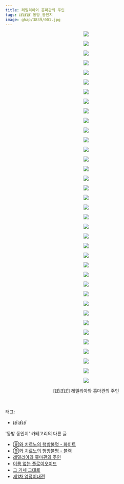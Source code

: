 ```yaml
---
title: 레밀리아와 홍마관의 주인
tags: ぽぽぽ 동방_동인지
image: ghap/3839/001.jpg
---
```

<div class="article">
<p style="text-align: center; clear: none; float: none;"><img src="{{ site.nasurl }}/ghap/3839/001.jpg"/></p>
<p style="text-align: center; clear: none; float: none;"><img src="{{ site.nasurl }}/ghap/3839/002.jpg"/></p>
<p style="text-align: center; clear: none; float: none;"><img src="{{ site.nasurl }}/ghap/3839/003.jpg"/></p>
<p style="text-align: center; clear: none; float: none;"><img src="{{ site.nasurl }}/ghap/3839/004.jpg"/></p>
<p style="text-align: center; clear: none; float: none;"><img src="{{ site.nasurl }}/ghap/3839/005.jpg"/></p>
<p style="text-align: center; clear: none; float: none;"><img src="{{ site.nasurl }}/ghap/3839/006.jpg"/></p>
<p style="text-align: center; clear: none; float: none;"><img src="{{ site.nasurl }}/ghap/3839/007.jpg"/></p>
<p style="text-align: center; clear: none; float: none;"><img src="{{ site.nasurl }}/ghap/3839/008.jpg"/></p>
<p style="text-align: center; clear: none; float: none;"><img src="{{ site.nasurl }}/ghap/3839/009.jpg"/></p>
<p style="text-align: center; clear: none; float: none;"><img src="{{ site.nasurl }}/ghap/3839/010.jpg"/></p>
<p style="text-align: center; clear: none; float: none;"><img src="{{ site.nasurl }}/ghap/3839/011.jpg"/></p>
<p style="text-align: center; clear: none; float: none;"><img src="{{ site.nasurl }}/ghap/3839/012.jpg"/></p>
<p style="text-align: center; clear: none; float: none;"><img src="{{ site.nasurl }}/ghap/3839/013.jpg"/></p>
<p style="text-align: center; clear: none; float: none;"><img src="{{ site.nasurl }}/ghap/3839/014.jpg"/></p>
<p style="text-align: center; clear: none; float: none;"><img src="{{ site.nasurl }}/ghap/3839/015.jpg"/></p>
<p style="text-align: center; clear: none; float: none;"><img src="{{ site.nasurl }}/ghap/3839/016.jpg"/></p>
<p style="text-align: center; clear: none; float: none;"><img src="{{ site.nasurl }}/ghap/3839/017.jpg"/></p>
<p style="text-align: center; clear: none; float: none;"><img src="{{ site.nasurl }}/ghap/3839/018.jpg"/></p>
<p style="text-align: center; clear: none; float: none;"><img src="{{ site.nasurl }}/ghap/3839/019.jpg"/></p>
<p style="text-align: center; clear: none; float: none;"><img src="{{ site.nasurl }}/ghap/3839/020.jpg"/></p>
<p style="text-align: center; clear: none; float: none;"><img src="{{ site.nasurl }}/ghap/3839/021.jpg"/></p>
<p style="text-align: center; clear: none; float: none;"><img src="{{ site.nasurl }}/ghap/3839/022.jpg"/></p>
<p style="text-align: center; clear: none; float: none;"><img src="{{ site.nasurl }}/ghap/3839/023.jpg"/></p>
<p style="text-align: center; clear: none; float: none;"><img src="{{ site.nasurl }}/ghap/3839/024.jpg"/></p>
<p style="text-align: center; clear: none; float: none;"><img src="{{ site.nasurl }}/ghap/3839/025.jpg"/></p>
<p style="text-align: center; clear: none; float: none;"><img src="{{ site.nasurl }}/ghap/3839/026.jpg"/></p>
<p style="text-align: center; clear: none; float: none;"><img src="{{ site.nasurl }}/ghap/3839/027.jpg"/></p>
<p style="text-align: center; clear: none; float: none;"><img src="{{ site.nasurl }}/ghap/3839/028.jpg"/></p>
<p style="text-align: center; clear: none; float: none;"><img src="{{ site.nasurl }}/ghap/3839/029.jpg"/></p>
<p style="text-align: center; clear: none; float: none;"><img src="{{ site.nasurl }}/ghap/3839/030.jpg"/></p>
<p style="text-align: center; clear: none; float: none;"><img src="{{ site.nasurl }}/ghap/3839/031.jpg"/></p>
<p style="text-align: center; clear: none; float: none;"><img src="{{ site.nasurl }}/ghap/3839/032.jpg"/></p>
<p style="text-align: center; clear: none; float: none;"><img src="{{ site.nasurl }}/ghap/3839/033.jpg"/></p>
<p style="text-align: center; clear: none; float: none;"><img src="{{ site.nasurl }}/ghap/3839/034.jpg"/></p>
<p style="text-align: center; clear: none; float: none;"><img src="{{ site.nasurl }}/ghap/3839/035.jpg"/></p>
<p style="text-align: center; clear: none; float: none;"><img src="{{ site.nasurl }}/ghap/3839/036.jpg"/></p>
<p style="text-align: center; clear: none; float: none;"><img src="{{ site.nasurl }}/ghap/3839/037.jpg"/></p>
<p style="text-align: center; clear: none; float: none;">[ぽぽぽ] 레밀리아와 홍마관의 주인</p>
<p><br/></p>
</div><div class="tagTrail">
<p>태그: </p>
<ul>
<li>ぽぽぽ</li>
</ul>
</div><div class="another">
<p>'동방 동인지' 카테고리의 다른 글</p>
<ul>
<li><a href="/2017-10-06-ghap_3844">⑨와 치르노의 행방불명 - 화이트</a></li>
<li><a href="/2017-10-06-ghap_3843">⑨와 치르노의 행방불명 - 블랙</a></li>
<li><a href="/2017-10-06-ghap_3839">레밀리아와 홍마관의 주인</a></li>
<li><a href="/2017-10-06-ghap_3836">이름 없는 플로이오이드</a></li>
<li><a href="/2017-10-06-ghap_3833">그 기세 그대로</a></li>
<li><a href="/2017-10-06-ghap_3829">제1차 엉덩이대전</a></li>
</ul>
</div><div class="cb_module cb_fluid">
<div class="cb_wrt cb_profile">
</div><!-- commentList close -->
</div>